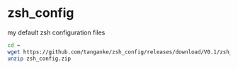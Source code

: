 # zsh_config
my default zsh configuration files

```bash
cd ~
wget https://github.com/tanganke/zsh_config/releases/download/V0.1/zsh_config.zip
unzip zsh_config.zip
```
